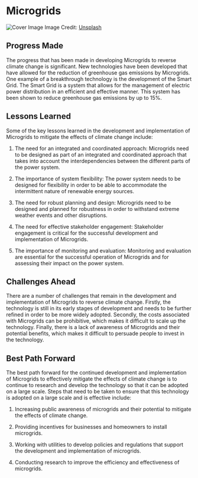 # Microgrids

![Cover Image]()
Image Credit: [Unsplash]()

## Progress Made

The progress that has been made in developing Microgrids to reverse climate change is significant. New technologies have been developed that have allowed for the reduction of greenhouse gas emissions by Microgrids. One example of a breakthrough technology is the development of the Smart Grid. The Smart Grid is a system that allows for the management of electric power distribution in an efficient and effective manner. This system has been shown to reduce greenhouse gas emissions by up to 15%.

## Lessons Learned

Some of the key lessons learned in the development and implementation of Microgrids to mitigate the effects of climate change include:

1. The need for an integrated and coordinated approach: Microgrids need to be designed as part of an integrated and coordinated approach that takes into account the interdependencies between the different parts of the power system.

2. The importance of system flexibility: The power system needs to be designed for flexibility in order to be able to accommodate the intermittent nature of renewable energy sources.

3. The need for robust planning and design: Microgrids need to be designed and planned for robustness in order to withstand extreme weather events and other disruptions.

4. The need for effective stakeholder engagement: Stakeholder engagement is critical for the successful development and implementation of Microgrids.

5. The importance of monitoring and evaluation: Monitoring and evaluation are essential for the successful operation of Microgrids and for assessing their impact on the power system.

## Challenges Ahead

There are a number of challenges that remain in the development and implementation of Microgrids to reverse climate change. Firstly, the technology is still in its early stages of development and needs to be further refined in order to be more widely adopted. Secondly, the costs associated with Microgrids can be prohibitive, which makes it difficult to scale up the technology. Finally, there is a lack of awareness of Microgrids and their potential benefits, which makes it difficult to persuade people to invest in the technology.

## Best Path Forward

The best path forward for the continued development and implementation of Microgrids to effectively mitigate the effects of climate change is to continue to research and develop the technology so that it can be adopted on a large scale. Steps that need to be taken to ensure that this technology is adopted on a large scale and is effective include:

1. Increasing public awareness of microgrids and their potential to mitigate the effects of climate change.

2. Providing incentives for businesses and homeowners to install microgrids.

3. Working with utilities to develop policies and regulations that support the development and implementation of microgrids.

4. Conducting research to improve the efficiency and effectiveness of microgrids.
